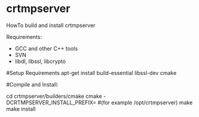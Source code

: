crtmpserver
===========

HowTo build and install crtmpserver

Requirements:
* GCC and other C++ tools
* SVN
* libdl, libssl, libcrypto

#Setup Requirements
apt-get install build-essential libssl-dev cmake

#Compile and Install:

cd crtmpserver/builders/cmake
cmake -DCRTMPSERVER_INSTALL_PREFIX=<path> #(for example /opt/crtmpserver)
make
make install

